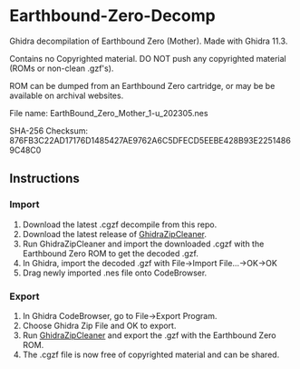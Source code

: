 # Earthbound-Zero-Decomp
Ghidra decompilation of Earthbound Zero (Mother).  Made with Ghidra 11.3.

Contains no Copyrighted material.  DO NOT push any copyrighted material (ROMs or non-clean .gzf's).

ROM can be dumped from an Earthbound Zero cartridge, or may be be available on archival websites.

File name: EarthBound_Zero_Mother_1-u_202305.nes

SHA-256 Checksum: 876FB3C22AD17176D1485427AE9762A6C5DFECD5EEBE428B93E22514869C48C0

## Instructions
### Import
1. Download the latest .cgzf decompile from this repo.
2. Download the latest release of <a href="https://github.com/GrasonHumphrey/GhidraZipCleaner/tree/master/Release">GhidraZipCleaner</a>.
3. Run GhidraZipCleaner and import the downloaded .cgzf with the Earthbound Zero ROM to get the decoded .gzf.
4. In Ghidra, import the decoded .gzf with File->Import File...->OK->OK
5. Drag newly imported .nes file onto CodeBrowser.

### Export
1. In Ghidra CodeBrowser, go to File->Export Program.
2. Choose Ghidra Zip File and OK to export.
3. Run <a href="https://github.com/GrasonHumphrey/GhidraZipCleaner/tree/master/Release">GhidraZipCleaner</a> and export the .gzf with the Earthbound Zero ROM.
4. The .cgzf file is now free of copyrighted material and can be shared.